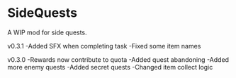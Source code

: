 # SideQuests
A WIP mod for side quests.

v0.3.1
-Added SFX when completing task
-Fixed some item names

v0.3.0 
-Rewards now contribute to quota 
-Added quest abandoning 
-Added more enemy quests 
-Added secret quests 
-Changed item collect logic

